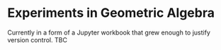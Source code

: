 # Experiments in Geometric Algebra

Currently in a form of a Jupyter workbook that grew enough to justify version control. TBC